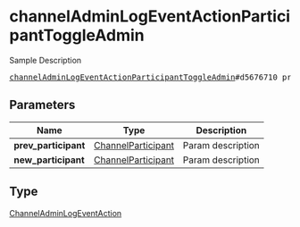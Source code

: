 # channelAdminLogEventActionParticipantToggleAdmin

Sample Description

<pre>
<a href="../constructor/channelAdminLogEventActionParticipantToggleAdmin.md">channelAdminLogEventActionParticipantToggleAdmin</a>#d5676710 prev_participant:<a href="../type/ChannelParticipant.md">ChannelParticipant</a> new_participant:<a href="../type/ChannelParticipant.md">ChannelParticipant</a> = <a href="../type/ChannelAdminLogEventAction.md">ChannelAdminLogEventAction</a>;
</pre>
## Parameters

| Name | Type | Description |
|------|:----:|-------------|
| **prev_participant** | <a href="../type/ChannelParticipant.md">ChannelParticipant</a> | Param description |
| **new_participant** | <a href="../type/ChannelParticipant.md">ChannelParticipant</a> | Param description |

## Type

<a href="../type/ChannelAdminLogEventAction.md">ChannelAdminLogEventAction</a>
